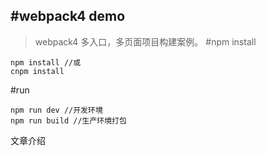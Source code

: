 #webpack4 demo
------
>webpack4 多入口，多页面项目构建案例。
#npm install
```
npm install //或
cnpm install
```
#run
```
npm run dev //开发环境
npm run build //生产环境打包
```
文章介绍